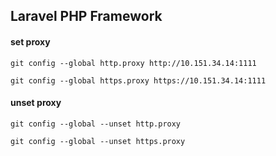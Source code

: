 ## Laravel PHP Framework

#### set proxy

``git config --global http.proxy http://10.151.34.14:1111``

``git config --global https.proxy https://10.151.34.14:1111``

#### unset proxy

``git config --global --unset http.proxy``

``git config --global --unset https.proxy``